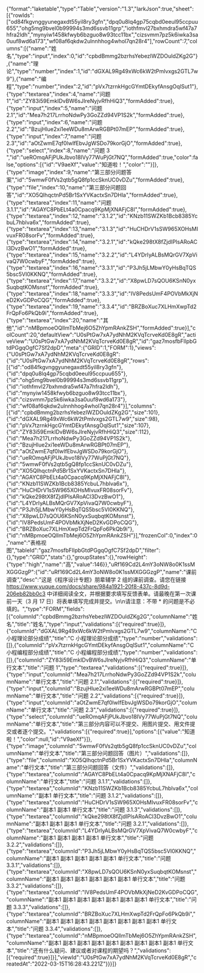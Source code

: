 {"format":"laketable","type":"Table","version":"1.3","larkJson":true,"sheet":[{"rowIds":["od84fkgvnggyunegaxdt55yil8ry3gfn","dpq0u8lq4gp75cqbd0eeul95ccpuu655","ohg5mg9bvel0b99994s3md6ssvb11grp","iothfmvl27bxhmdra5wf47a7hfra2ldh","mynyiw1458kfwyb6bzguo8w93tcc11bx","cizsvmm7pz5k6iwka3sa0uuf8wd6a173","wf08af6qkdw2ulnnhhog4whol7qn28r4"],"rowCount":7,"columns":[{"name":"姓名","type":"input","index":0,"id":"cpbdBmmg2bzrhsYebezIWZDOuldZKg2G"},{"name":"理论","type":"number","index":1,"id":"dGXAL9Rg49xWc6kW2tPmlvxgs2GTL7w9"},{"name":"编程","type":"number","index":2,"id":"pVx7tzrnkHgcGYmtDEkyfAnsgOqlSut1"},{"type":"textarea","index":4,"name":"问题 1","id":"ZY83i59EmkIDvBW6sJIreNyjvRfhHiQ3","formAdded":true},{"type":"input","index":5,"name":"问题 2.1","id":"Mea7h217LrrhoNdwPy3GoZZd94VP1S2k","formAdded":true},{"type":"input","index":6,"name":"问题 2.2","id":"BzujHlue2xi1eeWDu8mArwRGBPt07mEP","formAdded":true},{"type":"input","index":7,"name":"问题 2.3","id":"aOtZwmE7qf0lwIfEbvJgWSDo79korGjO","formAdded":true},{"type":"select","index":8,"name":"问题 3 ","id":"ueROmqAFjPUkJbvo18IVy77WuPjGt7NQ","formAdded":true,"color":false,"options":[{"id":"V9aeXf","value":"知道啦！","color":""}]},{"type":"image","index":9,"name":"第三部分问题答案","id":"5wmwF0fVs2qtb5gQ8fp1ccSknUC0vDZu","formAdded":true},{"type":"file","index":10,"name":"第三部分问题回答","id":"XO5QIhqctnPd5Br1SxYVKactxSn7DHla","formAdded":true},{"type":"textarea","index":11,"name":"问题 3.1.1","id":"AGAYC8PbELt4a0Cpacq9KpMjXNAFjC8I","formAdded":true},{"type":"textarea","index":12,"name":"3.1.2","id":"KNzb11SWZKb1Bcb8385YcbuL7hblva6x","formAdded":true},{"type":"textarea","index":13,"name":"3.1.3","id":"HuCHDrV1sSW965XOHsMIvuxFR08sorFv","formAdded":true},{"type":"textarea","index":14,"name":"3.2.1","id":"kQke298tX8fZjdIPlsARoACl3DvzBwO1","formAdded":true},{"type":"textarea","index":15,"name":"3.2.2","id":"L4YDrIyALBsMQrGV7XpVivaQ7W0cwbyF","formAdded":true},{"type":"textarea","index":16,"name":"3.3.1","id":"P3Jh5jLMbwY0yHsBqTQS5bsc5VI0KKNQ","formAdded":true},{"type":"textarea","index":17,"name":"3.3.2","id":"X8pwLD7sQOU6KSnN0yxSuqbqtKOMsnst","formAdded":true},{"type":"textarea","index":18,"name":"3.3.3","id":"IV8PedsUmF4POVbMkXjNeD2KvGDPoCQG","formAdded":true},{"type":"textarea","index":19,"name":"3.3.4","id":"BRZBoXuc7XLHmXwpTd2FrQpFo6PkQb9i","formAdded":true},{"type":"textarea","index":20,"name":"其他","id":"nMBpmoeOQllmTbMej6O5ZhYpmRAnkZSH","formAdded":true}],"colCount":20,"defaultView":"U0sPtGw7xA7ydNhM2KVqTcrveKd0E8gR","activeView":"U0sPtGw7xA7ydNhM2KVqTcrveKd0E8gR","id":"gaz7mosfbFIlpbGtdPGgqOgfC7Sf2dpD","meta":{"GRID":1,"FORM":1},"views":{"U0sPtGw7xA7ydNhM2KVqTcrveKd0E8gR":{"id":"U0sPtGw7xA7ydNhM2KVqTcrveKd0E8gR","rows":[{"id":"od84fkgvnggyunegaxdt55yil8ry3gfn"},{"id":"dpq0u8lq4gp75cqbd0eeul95ccpuu655"},{"id":"ohg5mg9bvel0b99994s3md6ssvb11grp"},{"id":"iothfmvl27bxhmdra5wf47a7hfra2ldh"},{"id":"mynyiw1458kfwyb6bzguo8w93tcc11bx"},{"id":"cizsvmm7pz5k6iwka3sa0uuf8wd6a173"},{"id":"wf08af6qkdw2ulnnhhog4whol7qn28r4"}],"columns":[{"id":"cpbdBmmg2bzrhsYebezIWZDOuldZKg2G","size":101},{"id":"dGXAL9Rg49xWc6kW2tPmlvxgs2GTL7w9","size":98},{"id":"pVx7tzrnkHgcGYmtDEkyfAnsgOqlSut1","size":107},{"id":"ZY83i59EmkIDvBW6sJIreNyjvRfhHiQ3","size":112},{"id":"Mea7h217LrrhoNdwPy3GoZZd94VP1S2k"},{"id":"BzujHlue2xi1eeWDu8mArwRGBPt07mEP"},{"id":"aOtZwmE7qf0lwIfEbvJgWSDo79korGjO"},{"id":"ueROmqAFjPUkJbvo18IVy77WuPjGt7NQ"},{"id":"5wmwF0fVs2qtb5gQ8fp1ccSknUC0vDZu"},{"id":"XO5QIhqctnPd5Br1SxYVKactxSn7DHla"},{"id":"AGAYC8PbELt4a0Cpacq9KpMjXNAFjC8I"},{"id":"KNzb11SWZKb1Bcb8385YcbuL7hblva6x"},{"id":"HuCHDrV1sSW965XOHsMIvuxFR08sorFv"},{"id":"kQke298tX8fZjdIPlsARoACl3DvzBwO1"},{"id":"L4YDrIyALBsMQrGV7XpVivaQ7W0cwbyF"},{"id":"P3Jh5jLMbwY0yHsBqTQS5bsc5VI0KKNQ"},{"id":"X8pwLD7sQOU6KSnN0yxSuqbqtKOMsnst"},{"id":"IV8PedsUmF4POVbMkXjNeD2KvGDPoCQG"},{"id":"BRZBoXuc7XLHmXwpTd2FrQpFo6PkQb9i"},{"id":"nMBpmoeOQllmTbMej6O5ZhYpmRAnkZSH"}],"frozenCol":0,"index":0,"name":"表格视图","tableId":"gaz7mosfbFIlpbGtdPGgqOgfC7Sf2dpD","filter":{},"type":"GRID","stats":{},"groupStates":{},"rowHeight":{"type":"high","name":"高","value":146}},"uRf169Cd2L4mY3oNW8o0K1ssMXGGGzgP":{"id":"uRf169Cd2L4mY3oNW8o0K1ssMXGGGzgP","name":"课前调查","desc":"这是《程序设计专题》朋辈辅学 2 组的课前调查。请您在链接 https://www.yuque.com/docs/share/984a1921-20f8-437c-8d9d-206eb82bb0c3 中详细阅读全文，并根据要求填写反馈表单。请最晚在第一次课前一天（3 月 17 日）将表单填写完成并提交。\n\n请注意：不带 * 的问题是不必填的。","type":"FORM","fields":[{"columnId":"cpbdBmmg2bzrhsYebezIWZDOuldZKg2G","columnName":"姓名","title":"姓名","type":"input","validations":[{"required":true}]},{"columnId":"dGXAL9Rg49xWc6kW2tPmlvxgs2GTL7w9","columnName":"C 小程理论部分成绩","title":"C 小程理论部分成绩","type":"number","validations":[]},{"columnId":"pVx7tzrnkHgcGYmtDEkyfAnsgOqlSut1","columnName":"C 小程编程部分成绩","title":"C 小程编程部分成绩","type":"number","validations":[]},{"columnId":"ZY83i59EmkIDvBW6sJIreNyjvRfhHiQ3","columnName":"单行文本","title":"问题 1","type":"textarea","validations":[{"required":true}]},{"type":"input","columnId":"Mea7h217LrrhoNdwPy3GoZZd94VP1S2k","columnName":"单行文本","title":"问题 2.1","validations":[{"required":true}]},{"type":"input","columnId":"BzujHlue2xi1eeWDu8mArwRGBPt07mEP","columnName":"单行文本","title":"问题 2.2","validations":[{"required":true}]},{"type":"input","columnId":"aOtZwmE7qf0lwIfEbvJgWSDo79korGjO","columnName":"单行文本","title":"问题 2.3","validations":[{"required":true}]},{"type":"select","columnId":"ueROmqAFjPUkJbvo18IVy77WuPjGt7NQ","columnName":"单行文本","title":"第三部分内容可以不提交、用图片提交、用文件提交或者逐个提交。","validations":[{"required":true}],"options":[{"value":"知道啦！","color":null,"id":"V9aeXf"}]},{"type":"image","columnId":"5wmwF0fVs2qtb5gQ8fp1ccSknUC0vDZu","columnName":"单行文本","title":"第三部分问题回答（图片）","validations":[]},{"type":"file","columnId":"XO5QIhqctnPd5Br1SxYVKactxSn7DHla","columnName":"单行文本","title":"第三部分问题回答（文件）","validations":[]},{"type":"textarea","columnId":"AGAYC8PbELt4a0Cpacq9KpMjXNAFjC8I","columnName":"单行文本","title":"问题 3.1.1","validations":[]},{"type":"textarea","columnId":"KNzb11SWZKb1Bcb8385YcbuL7hblva6x","columnName":"副本1 单行文本","title":"问题 3.1.2","validations":[]},{"type":"textarea","columnId":"HuCHDrV1sSW965XOHsMIvuxFR08sorFv","columnName":"副本1 副本1 单行文本","title":"问题 3.1.3","validations":[]},{"type":"textarea","columnId":"kQke298tX8fZjdIPlsARoACl3DvzBwO1","columnName":"副本1 副本1 副本1 单行文本","title":"问题 3.2.1","validations":[]},{"type":"textarea","columnId":"L4YDrIyALBsMQrGV7XpVivaQ7W0cwbyF","columnName":"副本1 副本1 副本1 副本1 单行文本","title":"问题 3.2.2","validations":[]},{"type":"textarea","columnId":"P3Jh5jLMbwY0yHsBqTQS5bsc5VI0KKNQ","columnName":"副本1 副本1 副本1 副本1 副本1 单行文本","title":"问题 3.3.1","validations":[]},{"type":"textarea","columnId":"X8pwLD7sQOU6KSnN0yxSuqbqtKOMsnst","columnName":"副本1 副本1 副本1 副本1 副本1 副本1 单行文本","title":"问题 3.3.2","validations":[]},{"type":"textarea","columnId":"IV8PedsUmF4POVbMkXjNeD2KvGDPoCQG","columnName":"副本1 副本1 副本1 副本1 副本1 副本1 副本1 单行文本","title":"问题 3.3.3","validations":[]},{"type":"textarea","columnId":"BRZBoXuc7XLHmXwpTd2FrQpFo6PkQb9i","columnName":"副本1 副本1 副本1 副本1 副本1 副本1 副本1 副本1 单行文本","title":"问题 3.3.4","validations":[]},{"type":"textarea","columnId":"nMBpmoeOQllmTbMej6O5ZhYpmRAnkZSH","columnName":"副本1 副本1 副本1 副本1 副本1 副本1 副本1 副本1 副本1 单行文本","title":"还有什么疑问、建议或者对课程的期望吗？","validations":[{"required":true}]}],"viewId":"U0sPtGw7xA7ydNhM2KVqTcrveKd0E8gR","createdAt":"2022-03-15T16:28:43.221Z"}}}]}